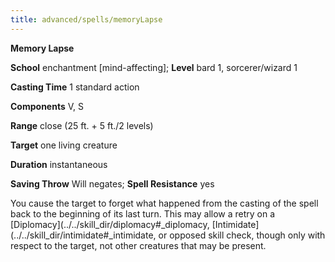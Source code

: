 ```yaml
---
title: advanced/spells/memoryLapse
---
```

 **Memory Lapse**

**School** enchantment [mind-affecting]; **Level** bard 1, sorcerer/wizard 1

**Casting Time** 1 standard action

**Components** V, S

**Range** close (25 ft. + 5 ft./2 levels)

**Target** one living creature

**Duration** instantaneous

**Saving Throw** Will negates; **Spell Resistance** yes

You cause the target to forget what happened from the casting of the spell back to the beginning of its last turn. This may allow a retry on a [Diplomacy](../../skill_dir/diplomacy#_diplomacy, [Intimidate](../../skill_dir/intimidate#_intimidate, or opposed skill check, though only with respect to the target, not other creatures that may be present.

